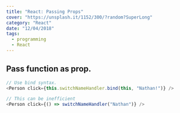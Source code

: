 ```yaml
---
title: "React: Passing Props"
cover: "https://unsplash.it/1152/300/?random?SuperLong"
category: "React"
date: "12/04/2018"
tags:
  - programming
  - React
---
```


## Pass function as prop.

```javascript
// Use bind syntax.
<Person click={this.switchNameHandler.bind(this, "Nathan!")} />

// This can be inefficient
<Person click={() => switchNameHandler("Nathan")} />
```
